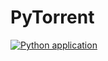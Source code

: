 # PyTorrent

[![Python application](https://github.com/arunj18/PyTorrent/actions/workflows/python-app_fix.yml/badge.svg?branch=main&event=push)](https://github.com/arunj18/PyTorrent/actions/workflows/python-app_fix.yml)
